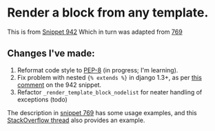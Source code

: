 Render a block from any template.
=================================

This is from [Snippet 942](http://djangosnippets.org/snippets/942/)
Which in turn was adapted from [769](http://djangosnippets.org/snippets/769/)

Changes I've made:
------------------

1. Reformat code style to [PEP-8](http://www.python.org/dev/peps/pep-0008/) (in progress; I'm learning).
2. Fix problem with nested `{% extends %}` in django 1.3+, as per [this comment](http://djangosnippets.org/snippets/942/#c3466) on the 942 snippet.
3. Refactor `_render_template_block_nodelist` for neater handling of exceptions (todo)

The description in [snippet 769](http://djangosnippets.org/snippets/769/) has some usage examples, and this [StackOverflow thread](http://stackoverflow.com/questions/882215/rendering-json-objects-using-a-django-template-after-an-ajax-call) also provides an example.
